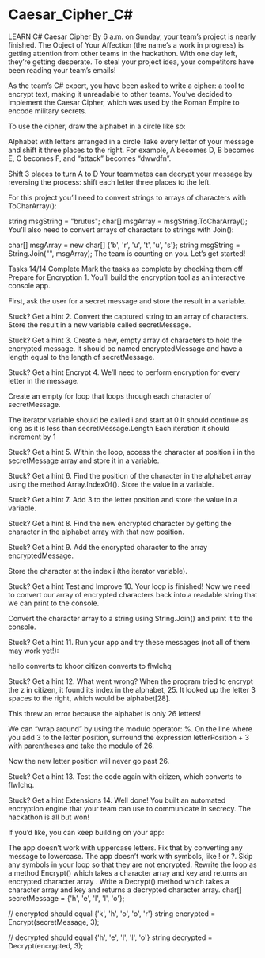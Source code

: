 # Caesar_Cipher_C#
LEARN C#
Caesar Cipher
By 6 a.m. on Sunday, your team’s project is nearly finished. The Object of Your Affection (the name’s a work in progress) is getting attention from other teams in the hackathon. With one day left, they’re getting desperate. To steal your project idea, your competitors have been reading your team’s emails!

As the team’s C# expert, you have been asked to write a cipher: a tool to encrypt text, making it unreadable to other teams. You’ve decided to implement the Caesar Cipher, which was used by the Roman Empire to encode military secrets.

To use the cipher, draw the alphabet in a circle like so:

Alphabet with letters arranged in a circle
Take every letter of your message and shift it three places to the right. For example, A becomes D, B becomes E, C becomes F, and “attack” becomes “dwwdfn”.

Shift 3 places to turn A to D
Your teammates can decrypt your message by reversing the process: shift each letter three places to the left.

For this project you’ll need to convert strings to arrays of characters with ToCharArray():

string msgString = "brutus";
char[] msgArray = msgString.ToCharArray();
You’ll also need to convert arrays of characters to strings with Join():

char[] msgArray = new char[] {'b', 'r', 'u', 't', 'u', 's'};
string msgString = String.Join("", msgArray);
The team is counting on you. Let’s get started!

Tasks
14/14 Complete
Mark the tasks as complete by checking them off
Prepare for Encryption
1.
You’ll build the encryption tool as an interactive console app.

First, ask the user for a secret message and store the result in a variable.


Stuck? Get a hint
2.
Convert the captured string to an array of characters. Store the result in a new variable called secretMessage.


Stuck? Get a hint
3.
Create a new, empty array of characters to hold the encrypted message. It should be named encryptedMessage and have a length equal to the length of secretMessage.


Stuck? Get a hint
Encrypt
4.
We’ll need to perform encryption for every letter in the message.

Create an empty for loop that loops through each character of secretMessage.

The iterator variable should be called i and start at 0
It should continue as long as it is less than secretMessage.Length
Each iteration it should increment by 1

Stuck? Get a hint
5.
Within the loop, access the character at position i in the secretMessage array and store it in a variable.


Stuck? Get a hint
6.
Find the position of the character in the alphabet array using the method Array.IndexOf(). Store the value in a variable.


Stuck? Get a hint
7.
Add 3 to the letter position and store the value in a variable.


Stuck? Get a hint
8.
Find the new encrypted character by getting the character in the alphabet array with that new position.


Stuck? Get a hint
9.
Add the encrypted character to the array encryptedMessage.

Store the character at the index i (the iterator variable).


Stuck? Get a hint
Test and Improve
10.
Your loop is finished! Now we need to convert our array of encrypted characters back into a readable string that we can print to the console.

Convert the character array to a string using String.Join() and print it to the console.


Stuck? Get a hint
11.
Run your app and try these messages (not all of them may work yet!):

hello converts to khoor
citizen converts to flwlchq

Stuck? Get a hint
12.
What went wrong? When the program tried to encrypt the z in citizen, it found its index in the alphabet, 25. It looked up the letter 3 spaces to the right, which would be alphabet[28].

This threw an error because the alphabet is only 26 letters!

We can “wrap around” by using the modulo operator: %. On the line where you add 3 to the letter position, surround the expression letterPosition + 3 with parentheses and take the modulo of 26.

Now the new letter position will never go past 26.


Stuck? Get a hint
13.
Test the code again with citizen, which converts to flwlchq.


Stuck? Get a hint
Extensions
14.
Well done! You built an automated encryption engine that your team can use to communicate in secrecy. The hackathon is all but won!

If you’d like, you can keep building on your app:

The app doesn’t work with uppercase letters. Fix that by converting any message to lowercase.
The app doesn’t work with symbols, like ! or ?. Skip any symbols in your loop so that they are not encrypted.
Rewrite the loop as a method Encrypt() which takes a character array and key and returns an encrypted character array .
Write a Decrypt() method which takes a character array and key and returns a decrypted character array.
char[] secretMessage = {'h', 'e', 'l', 'l', 'o'};
 
// encrypted should equal  {'k', 'h', 'o', 'o', 'r'}
string encrypted = Encrypt(secretMessage, 3);
 
// decrypted should equal {'h', 'e', 'l', 'l', 'o'}
string decrypted = Decrypt(encrypted, 3);
